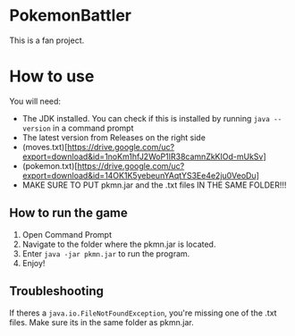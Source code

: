 # PokemonBattler
This is a fan project. 

# How to use
You will need:
 - The JDK installed. You can check if this is installed by running `java --version` in a command prompt
 - The latest version from Releases on the right side
 - (moves.txt)[https://drive.google.com/uc?export=download&id=1noKm1hfJ2WoP1IR38camnZkKIOd-mUkSv]
 - (pokemon.txt)[https://drive.google.com/uc?export=download&id=14OK1K5yebeunYAqtYS3Ee4e2ju0VeoDu]
 - MAKE SURE TO PUT pkmn.jar and the .txt files IN THE SAME FOLDER!!!

## How to run the game
1. Open Command Prompt
2. Navigate to the folder where the pkmn.jar is located.
3. Enter `java -jar pkmn.jar` to run the program.
4. Enjoy!
## Troubleshooting
If theres a `java.io.FileNotFoundException`, you're missing one of the .txt files. Make sure its in the same folder as pkmn.jar. 
